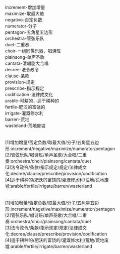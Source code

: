 increment-增加增量<br>
maximize-取最大值<br>
negative-否定负数<br>
numerator-分子<br>
pentagon-五角星五边形<br>
orchestra-管弦乐队<br>
duet-二重奏<br>
choir-一组同类乐器，唱诗班<br>
plainsong-单声圣歌<br>
cantata-清唱剧大合唱<br>
decree-法令政令<br>
clause-条款<br>
provision-规定<br>
prescribe-指示规定<br>
codification-法律成文化<br>
arable-可耕的，适于耕种的<br>
fertile-肥沃的富饶的<br>
irrigate-灌溉修水利<br>
barren-荒地<br>
wasteland-荒地废墟<br>
<br>
<br>
[1]增加增量/否定负数/取最大值/分子/五角星五边形:increment/negative/maximize/numerator/pentagon<br>
[2]管弦乐队/唱诗班/单声圣歌/大合唱/二重奏:orchestra/choir/plainsong/cantata/duet<br>
[3]法令政令/条款/指示规定/规定/法律成文化:decree/clause/prescribe/provision/codification<br>
[4]适于耕种的/肥沃的富饶的/灌溉修水利/荒地/荒地废墟:arable/fertile/irrigate/barren/wasterland<br>
<br>
<br>
[1]增加增量/否定负数/取最大值/分子/五角星五边形:increment/nagetive/maximize/numerator/pentagon<br>
[2]管弦乐队/唱诗班/单声圣歌/大合唱/二重奏:orchestra/choir/plainsong/cantata/duet<br>
[3]法令政令/条款/指示规定/规定/法律成文化:decree/clause/prescribe/provision/codification<br>
[4]适于耕种的/肥沃的富饶的/灌溉修水利/荒地/荒地废墟:arable/fertile/irrigate/barren/wasterland<br>
<br>
<br>
<br>